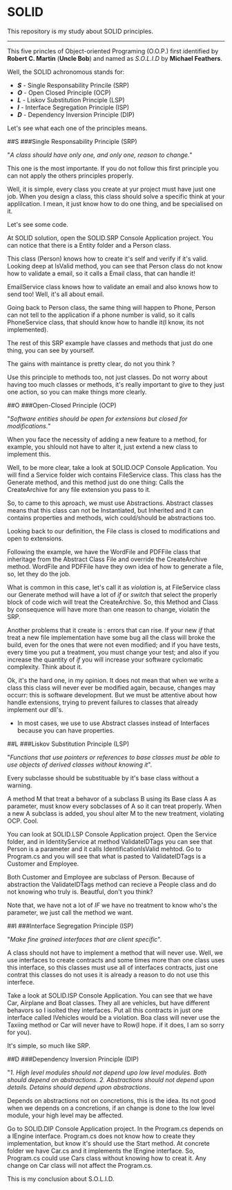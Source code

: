 # SOLID
This repository is my study about SOLID principles.

---

This five princles of Object-oriented Programing (O.O.P.) first identified by **Robert C. Martin** (**Uncle Bob**) and named as *S.O.L.I.D* by **Michael Feathers**.

Well, the SOLID achronomous stands for: 
+ **_S_** - Single Responsability Princile (SRP)
+ **_O_** - Open Closed Principle (OCP)
+ **_L_** - Liskov Substitution Principle (LSP)
+ **_I_** - Interface Segregation Principle (ISP)
+ **_D_** - Dependency Inversion Principle (DIP)


Let's see what each one of the principles means. 

##S 
###Single Responsability Principle (SRP)

"_A class should have only one, and only one, reason to change._"

This one is the most importante. If you do not follow this first principle you can not apply the others principles properly. 

Well, it is simple, every class you create at yur project must have just one job. 
When you design a class, this class should solve a specific think at your applilcation. I mean, it just know how to do one thing, and be specialised on it. 

Let's see some code.

At SOLID solution, open the SOLID.SRP Console Application project. You can notice that there is a Entity folder and a Person class.

This class (Person) knows how to create it's self and verify if it's valid. Looking deep at IsValid method, you can see that Person class do not know how to validate a email, so it calls a Email class, that can handle it!

EmailService class knows how to validate an email and also knows how to send too! Well, it's all about email.

Going back to Person class, the same thing will happen to Phone, Person can not tell to the application if a phone number is valid, so it calls PhoneService class, that should know how to handle it(I know, its not implemented). 

The rest of this SRP example have classes and methods that just do one thing, you can see by yourself. 

The gains with maintance is pretty clear, do not you think ?

Use this principle to methods too, not just classes. 
Do not worry about having too much classes or methods, it's really important to give to they just one action, so you can make things more clearly.

##O 
###Open-Closed Principle (OCP)

"_Software entities should be open for extensions but closed for modifications._"

When you face the necessity of adding a new feature to a method, for example, you shlould not have to alter it, just extend a new class to implement this. 

Well, to be more clear, take a look at SOLID.OCP Console Application. You will find a Service folder wich contains FileService class.
This class has the Generate method, and this method just do one thing: Calls the CreateArchive for any file extension you pass to it.

So, to came to this aproach, we must use Abstractions.
Abstract classes means that this class can not be Instantiated, but Inherited and it can contains properties and methods, wich could/should be abstractions too.

Looking back to our definition, the File class is closed to modifications and open to extensions.

Following the example, we have the  WordFile and PDFFile class that inheritage from the Abstract Class File and override the CreateArchive method. WordFile and PDFFile have they own idea of how to generate a file, so, let they do the job.

What is common in this case, let's call it as _violation_ is, at FileService class our Generate method will have a lot of _if_ or _switch_ that select the properly block of code wich will treat the CreateArchive. So, this Method and Class by consequence will have more than one reason to change, violatin the SRP. 

Another problems that it create is : errors that can rise. If your new _if_ that treat a new file implementation have some bug all the class will broke the build, even for the ones that were not even modified; and if you have tests, every time you put a treatment, you must change your test; and also if you increase the quantity of _if_ you will increase your software cyclomatic complexity. Think about it.

Ok, it's the hard one, in my opinion. It does not mean that when we write a class this class will never ever be modified again, because, changes may occurr: this is software development. But we must be attentive  about how handle extensions, trying to prevent failures to classes that already implement our dll's. 

* In most cases, we use to use Abstract classes instead of Interfaces because you can have properties.

##L
###Liskov Substitution Principle (LSP)

"_Functions that use pointers or references to base classes must be able to use objects of derived classes without knowing it_".

Every subclasse should be substituable by it's base class without a warning.

A method M that treat a behavor of a subclass B using its Base class A as parameter, must know every sobclasses of A so it can treat properly. When a new A subclass is added, you shoul alter M to the new treatment, violating OCP. Cool.

You can look at SOLID.LSP Console Application project. Open the Service folder, and in IdentityService at method ValidateIDTags you can see that Person is a parameter and it calls IdentificationIsValid mehtod. Go to Program.cs and you will see that what is pasted to ValidateIDTags is a Customer and Employee. 

Both Customer and Employee are subclass of Person. Because of abstraction the ValidateIDTags method can recieve a People class and do not knowing who truly is. Beautful, don't you think?

Note that, we have not a lot of _IF_ we have no treatment to know who's the parameter, we just call the method we want.

##I
###Interface Segregation Principle (ISP)

"_Make fine grained interfaces that are client specific_".

A class should not have to implement a method that will never use. Well, we use interfaces to create contracts and some times more than one class uses this interface, so this classes must use all of interfaces contracts, just one contrat this classes do not uses it is already a reason to do not use this interfece.

Take a look at SOLID.ISP Console Application. You can see that we have Car, Airplane and Boat classes. They all are vehicles, but have different behavors so I isolted they interfaces. Put all this contracts in just one interface called IVehicles would be a violation. Boa class will never use the Taxiing method or Car will never have to Row(I hope. if it does, I am so sorry for you).

It's simple, so much like SRP.

##D
###Dependency Inversion Principle (DIP)

"_1. High level modules should not depend upo low level modules. Both should depend on abstractions. 2. Abstractions should not depend upon details. Detains should depend upon abstractions_. 

Depends on abstractions not on concretions, this is the idea.
Its not good when we depends on a concretions, if an change is done to the low level module, your high level may be affected.

Go to SOLID.DIP Console Application project. In the Program.cs depends on a IEngine interface. Program.cs does not know how to create they implementation, but know it's should use the Start method.
At concrete folder we have Car.cs and it implements the IEngine interface. So, Program.cs could use Cars class without knowing how to creat it. Any change on Car class will not affect the Program.cs.





This is my conclusion about S.O.L.I.D. 

